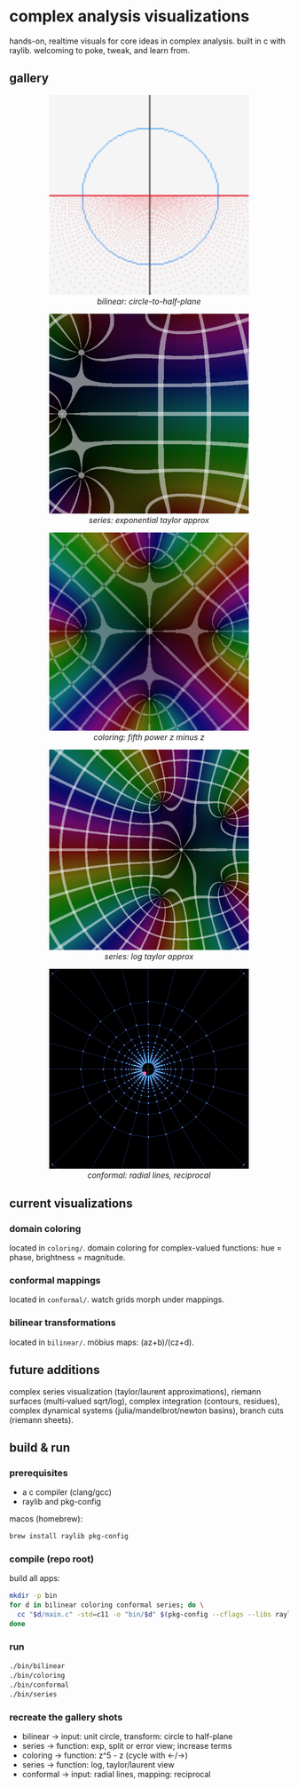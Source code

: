 # complex analysis visualizations

hands-on, realtime visuals for core ideas in complex analysis. built in c with raylib. welcoming to poke, tweak, and learn from.

## gallery

<p align="center">
  <img src="images/circle-to-half-plane.png" width="360" alt="circle to half-plane"/><br/>
  <em>bilinear: circle-to-half-plane</em>
</p>

<p align="center">
  <img src="images/exponential-taylor-approx.png" width="360" alt="exponential taylor approximation"/><br/>
  <em>series: exponential taylor approx</em>
</p>

<p align="center">
  <img src="images/fifth-power-z-minus-z-coloring.png" width="360" alt="fifth power z minus z domain coloring"/><br/>
  <em>coloring: fifth power z minus z</em>
</p>

<p align="center">
  <img src="images/log-taylor-approx.png" width="360" alt="log taylor approximation"/><br/>
  <em>series: log taylor approx</em>
</p>

<p align="center">
  <img src="images/radial-lines-reciprocal-mapping.png" width="360" alt="radial lines reciprocal mapping"/><br/>
  <em>conformal: radial lines, reciprocal</em>
</p>

## current visualizations

### domain coloring
located in `coloring/`. domain coloring for complex-valued functions: hue = phase, brightness = magnitude.

### conformal mappings
located in `conformal/`. watch grids morph under mappings.

### bilinear transformations
located in `bilinear/`. möbius maps: (az+b)/(cz+d).

## future additions
complex series visualization (taylor/laurent approximations), riemann surfaces (multi‑valued sqrt/log), complex integration (contours, residues), complex dynamical systems (julia/mandelbrot/newton basins), branch cuts (riemann sheets).

## build & run

### prerequisites
- a c compiler (clang/gcc)
- raylib and pkg-config

macos (homebrew):
```bash
brew install raylib pkg-config
```

### compile (repo root)
build all apps:

```bash
mkdir -p bin
for d in bilinear coloring conformal series; do \
  cc "$d/main.c" -std=c11 -o "bin/$d" $(pkg-config --cflags --libs raylib); \
done
```

### run
```bash
./bin/bilinear
./bin/coloring
./bin/conformal
./bin/series
```

### recreate the gallery shots
- bilinear → input: unit circle, transform: circle to half-plane
- series → function: exp, split or error view; increase terms
- coloring → function: z^5 - z (cycle with ←/→)
- series → function: log, taylor/laurent view
- conformal → input: radial lines, mapping: reciprocal

 

